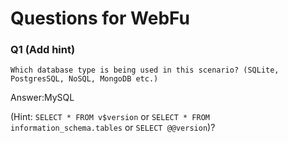 # Questions for WebFu

### Q1 (Add hint)
`Which database type is being used in this scenario? (SQLite, PostgresSQL, NoSQL, MongoDB etc.)`

Answer:MySQL

(Hint: `SELECT * FROM v$version` or `SELECT * FROM information_schema.tables` or `SELECT @@version`)?